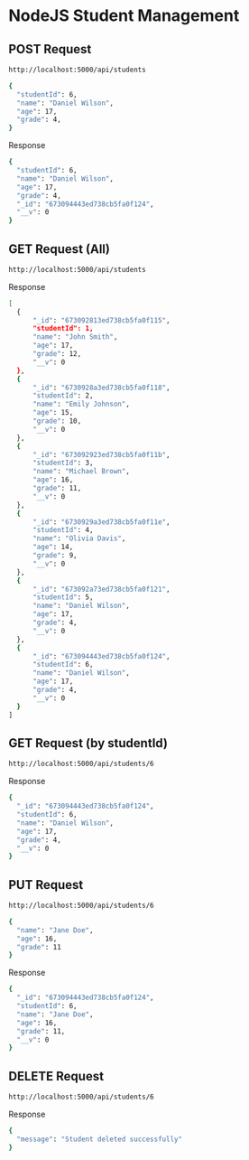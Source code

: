 
# NodeJS Student Management




## POST Request

```bash
http://localhost:5000/api/students

{
  "studentId": 6,
  "name": "Daniel Wilson",
  "age": 17,
  "grade": 4,
}
```
    
  Response 

  ```bash
{
    "studentId": 6,
    "name": "Daniel Wilson",
    "age": 17,
    "grade": 4,
    "_id": "673094443ed738cb5fa0f124",
    "__v": 0
}
```




## GET Request (All)
 
```bash
http://localhost:5000/api/students
```
    
  Response 

  ```bash
[
    {
        "_id": "673092813ed738cb5fa0f115",
        "studentId": 1,
        "name": "John Smith",
        "age": 17,
        "grade": 12,
        "__v": 0
    },
    {
        "_id": "6730928a3ed738cb5fa0f118",
        "studentId": 2,
        "name": "Emily Johnson",
        "age": 15,
        "grade": 10,
        "__v": 0
    },
    {
        "_id": "673092923ed738cb5fa0f11b",
        "studentId": 3,
        "name": "Michael Brown",
        "age": 16,
        "grade": 11,
        "__v": 0
    },
    {
        "_id": "6730929a3ed738cb5fa0f11e",
        "studentId": 4,
        "name": "Olivia Davis",
        "age": 14,
        "grade": 9,
        "__v": 0
    },
    {
        "_id": "673092a73ed738cb5fa0f121",
        "studentId": 5,
        "name": "Daniel Wilson",
        "age": 17,
        "grade": 4,
        "__v": 0
    },
    {
        "_id": "673094443ed738cb5fa0f124",
        "studentId": 6,
        "name": "Daniel Wilson",
        "age": 17,
        "grade": 4,
        "__v": 0
    }
]
```

## GET Request (by studentId)
 
```bash
http://localhost:5000/api/students/6
```
    
  Response 

  ```bash
{
    "_id": "673094443ed738cb5fa0f124",
    "studentId": 6,
    "name": "Daniel Wilson",
    "age": 17,
    "grade": 4,
    "__v": 0
}
```


## PUT Request
 
```bash
http://localhost:5000/api/students/6

{
  "name": "Jane Doe",
  "age": 16,
  "grade": 11
}
```
    
  Response 

  ```bash
{
    "_id": "673094443ed738cb5fa0f124",
    "studentId": 6,
    "name": "Jane Doe",
    "age": 16,
    "grade": 11,
    "__v": 0
}
```


## DELETE Request
 
```bash
http://localhost:5000/api/students/6
```
    
  Response 

  ```bash
{
    "message": "Student deleted successfully"
}
```